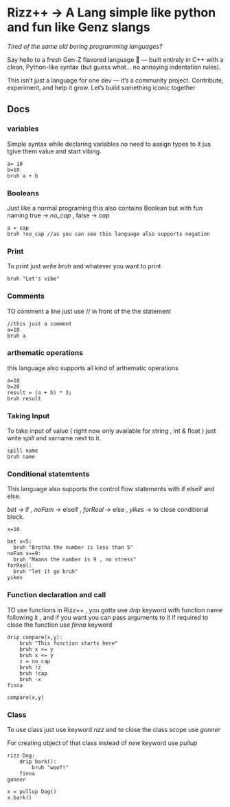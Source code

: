 # Rizz++ -> A Lang simple like python and fun like Genz slangs

*Tired of the same old boring programming languages?*

Say hello to a fresh Gen-Z flavored language 🚀 — built entirely in C++ with a clean, Python-like syntax (but guess what… no annoying indentation rules).

This isn’t just a language for one dev — it’s a community project. Contribute, experiment, and help it grow. Let’s build something iconic together

## Docs

### variables

Simple syntax while declaring variables no need to assign types to it jus tgive them value and start vibing.

```rizz
a= 10
b=10
bruh a + b
```
### Booleans

Just like a normal programing this also contains Boolean but with fun naming
true -> *no_cap* , false -> *cap*

```rizz
a = cap
bruh !no_cap //as you can see this language also supports negation
```

### Print 
To print just write *bruh* and whatever you want to print

```rizz
bruh "Let's vibe"
```
### Comments

TO comment a line just use // in front of the the statement

```rizz
//this just a comment
a=10
bruh a
```

### arthematic operations

this language also supports all kind of arthematic operations 

```rizz
a=10
b=20
result = (a + b) * 3;
bruh result
```

### Taking Input

To take input of value ( right now only available for string , int & float ) just write *spill* and varname next to it.

```rizz
spill name
bruh name
```

### Conditional statemtents

This language also supports the control flow statements with if elseif and else.

*bet* -> if , *noFam* -> elseif , *forReal* -> else , *yikes* -> to close conditional block.

```rizz
x=10

bet x<5:
  bruh "Brotha the number is less than 5"
noFam x==9:
  bruh "Maann the number is 9 , no stress"
forReal:
  bruh "let it go bruh"
yikes
```

### Function declaration and call

TO use functions in Rizz++ , you gotta use *drip* keyword with function name following it , and if you want you can pass arguments to it if required
to close the function use *finna* keyword 
```rizz
drip compare(x,y):
    bruh "This function starts here"
    bruh x >= y
    bruh x <= y
    z = no_cap
    bruh !z
    bruh !cap
    bruh -x
finna

compare(x,y)
```
### Class

To use class just use keyword *rizz* and to close the class scope use *gonner* 

For creating object of that class instead of *new* keyword use *pullup*

```rizz
rizz Dog:
    drip bark():
        bruh "woof!"
    finna
gonner

x = pullup Dog()
x.bark()
```
